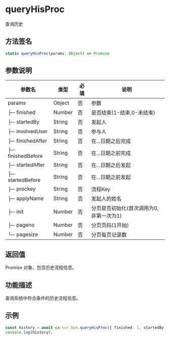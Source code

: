 # queryHisProc

查询历史

## 方法签名
```typescript
static queryHisProc(params: Object) => Promise
```

## 参数说明
| 参数名 | 类型 | 必填 | 说明 |
|--------|------|------|------|
| params | Object | 否 | 参数 |
| ├─ finished | Number | 否 | 是否结束(1-结束,0-未结束) |
| ├─ startedBy | String | 否 | 发起人 |
| ├─ involvedUser | String | 否 | 参与人 |
| ├─ finishedAfter | String | 否 | 在...日期之后完成 |
| ├─ finishedBefore | String | 否 | 在...日期之前完成 |
| ├─ startedAfter | String | 否 | 在...日期之后发起 |
| ├─ startedBefore | String | 否 | 在...日期之前发起 |
| ├─ prockey | String | 否 | 流程Key |
| ├─ applyName | String | 否 | 发起人的姓名 |
| ├─ init | Number | 否 | 分页是否初始化(首次调用为0, 非第一次为1) |
| ├─ pageno | Number | 否 | 分页页码(1开始) |
| └─ pagesize | Number | 否 | 分页每页记录数 |

## 返回值
Promise 对象，包含历史流程信息。

## 功能描述
查询系统中符合条件的历史流程信息。

## 示例
```typescript
const history = await cx.svr.bpm.queryHisProc({ finished: 1, startedBy: 'user123' });
console.log(history);
``` 
